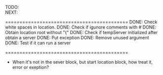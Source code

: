 TODO:  
NEXT: 



===========================================
DONE: Check white spaces in location. 
DONE: Check if igunore comments with #
DONE: Obtain location root without "{"
DONE: Check if tempServer initialized after obtain a server
DONE: Put exception
DONE: Remove unused argument
DONE: Test if it can run a server



===========================================
- When it's not in the sever block, but start location block, how treat it, error or exeption?

